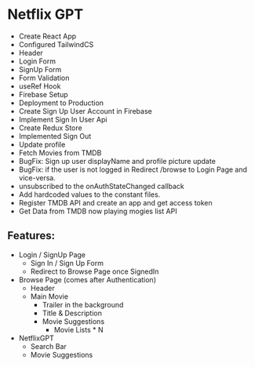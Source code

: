 # Netflix GPT

- Create React App
- Configured TailwindCS
- Header
- Login Form
- SignUp Form
- Form Validation
- useRef Hook
- Firebase Setup
- Deployment to Production
- Create Sign Up User Account in Firebase
- Implement Sign In User Api
- Create Redux Store
- Implemented Sign Out
- Update profile
- Fetch Movies from TMDB
- BugFix: Sign up user displayName and profile picture update
- BugFix: if the user is not logged in Redirect /browse to Login Page and vice-versa.
- unsubscribed to the onAuthStateChanged callback
- Add hardcoded values to the constant files.
- Register TMDB API and create an app and get access token 
- Get Data from TMDB now playing mogies list API

## Features:

- Login / SignUp Page
  - Sign In / Sign Up Form
  - Redirect to Browse Page once SignedIn
- Browse Page (comes after Authentication)
  - Header
  - Main Movie
    - Trailer in the background
    - Title & Description
    - Movie Suggestions
      - Movie Lists \* N
- NetflixGPT
  - Search Bar
  - Movie Suggestions
